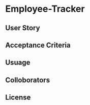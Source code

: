 # Employee-Tracker

## User Story

## Acceptance Criteria 

## Usuage 

## Colloborators 

## License 